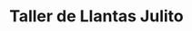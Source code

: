 ---
title: "Taller de Llantas Julito"
url: /alanje/taller-de-llantas-julito/
shop: Autowerkstatt
---